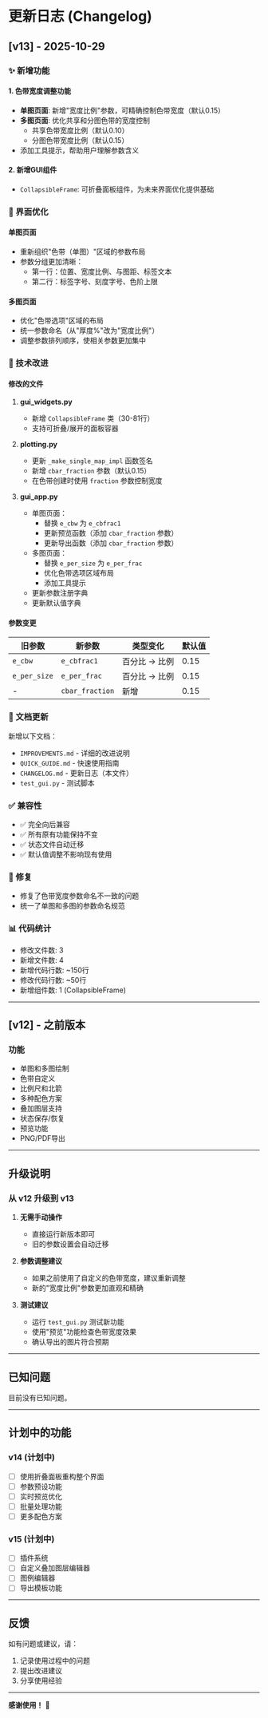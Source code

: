 # 更新日志 (Changelog)

## [v13] - 2025-10-29

### ✨ 新增功能

#### 1. 色带宽度调整功能
- **单图页面**: 新增"宽度比例"参数，可精确控制色带宽度（默认0.15）
- **多图页面**: 优化共享和分图色带的宽度控制
  - 共享色带宽度比例（默认0.10）
  - 分图色带宽度比例（默认0.15）
- 添加工具提示，帮助用户理解参数含义

#### 2. 新增GUI组件
- `CollapsibleFrame`: 可折叠面板组件，为未来界面优化提供基础

### 🎨 界面优化

#### 单图页面
- 重新组织"色带（单图）"区域的参数布局
- 参数分组更加清晰：
  - 第一行：位置、宽度比例、与图距、标签文本
  - 第二行：标签字号、刻度字号、色阶上限

#### 多图页面
- 优化"色带选项"区域的布局
- 统一参数命名（从"厚度%"改为"宽度比例"）
- 调整参数排列顺序，使相关参数更加集中

### 🔧 技术改进

#### 修改的文件
1. **gui_widgets.py**
   - 新增 `CollapsibleFrame` 类（30-81行）
   - 支持可折叠/展开的面板容器

2. **plotting.py**
   - 更新 `_make_single_map_impl` 函数签名
   - 新增 `cbar_fraction` 参数（默认0.15）
   - 在色带创建时使用 `fraction` 参数控制宽度

3. **gui_app.py**
   - 单图页面：
     - 替换 `e_cbw` 为 `e_cbfrac1`
     - 更新预览函数（添加 `cbar_fraction` 参数）
     - 更新导出函数（添加 `cbar_fraction` 参数）
   - 多图页面：
     - 替换 `e_per_size` 为 `e_per_frac`
     - 优化色带选项区域布局
     - 添加工具提示
   - 更新参数注册字典
   - 更新默认值字典

#### 参数变更
| 旧参数 | 新参数 | 类型变化 | 默认值 |
|--------|--------|---------|--------|
| `e_cbw` | `e_cbfrac1` | 百分比 → 比例 | 0.15 |
| `e_per_size` | `e_per_frac` | 百分比 → 比例 | 0.15 |
| - | `cbar_fraction` | 新增 | 0.15 |

### 📝 文档更新

新增以下文档：
- `IMPROVEMENTS.md` - 详细的改进说明
- `QUICK_GUIDE.md` - 快速使用指南
- `CHANGELOG.md` - 更新日志（本文件）
- `test_gui.py` - 测试脚本

### ✅ 兼容性

- ✅ 完全向后兼容
- ✅ 所有原有功能保持不变
- ✅ 状态文件自动迁移
- ✅ 默认值调整不影响现有使用

### 🐛 修复

- 修复了色带宽度参数命名不一致的问题
- 统一了单图和多图的参数命名规范

### 📊 代码统计

- 修改文件数: 3
- 新增文件数: 4
- 新增代码行数: ~150行
- 修改代码行数: ~50行
- 新增组件数: 1 (CollapsibleFrame)

---

## [v12] - 之前版本

### 功能
- 单图和多图绘制
- 色带自定义
- 比例尺和北箭
- 多种配色方案
- 叠加图层支持
- 状态保存/恢复
- 预览功能
- PNG/PDF导出

---

## 升级说明

### 从 v12 升级到 v13

1. **无需手动操作**
   - 直接运行新版本即可
   - 旧的参数设置会自动迁移

2. **参数调整建议**
   - 如果之前使用了自定义的色带宽度，建议重新调整
   - 新的"宽度比例"参数更加直观和精确

3. **测试建议**
   - 运行 `test_gui.py` 测试新功能
   - 使用"预览"功能检查色带宽度效果
   - 确认导出的图片符合预期

---

## 已知问题

目前没有已知问题。

---

## 计划中的功能

### v14 (计划中)
- [ ] 使用折叠面板重构整个界面
- [ ] 参数预设功能
- [ ] 实时预览优化
- [ ] 批量处理功能
- [ ] 更多配色方案

### v15 (计划中)
- [ ] 插件系统
- [ ] 自定义叠加图层编辑器
- [ ] 图例编辑器
- [ ] 导出模板功能

---

## 反馈

如有问题或建议，请：
1. 记录使用过程中的问题
2. 提出改进建议
3. 分享使用经验

---

**感谢使用！** 🎉

